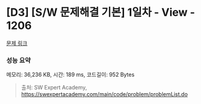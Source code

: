 # [D3] [S/W 문제해결 기본] 1일차 - View - 1206 

[문제 링크](https://swexpertacademy.com/main/code/problem/problemDetail.do?contestProbId=AV134DPqAA8CFAYh) 

### 성능 요약

메모리: 36,236 KB, 시간: 189 ms, 코드길이: 952 Bytes



> 출처: SW Expert Academy, https://swexpertacademy.com/main/code/problem/problemList.do